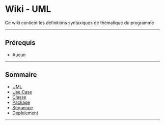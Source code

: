 # Wiki - UML

Ce wiki contient les définitions syntaxiques de thématique du programme
___

## Prérequis

* Aucun

___

## Sommaire

* [UML](https://github.com/POEC-20-05/UML/wiki/01)
* [Use Case](https://github.com/POEC-20-05/UML/wiki/02)
* [Classe](https://github.com/POEC-20-05/UML/wiki/03)
* [Package](https://github.com/POEC-20-05/UML/wiki/04)
* [Sequence](https://github.com/POEC-20-05/UML/wiki/05)
* [Deploiement](https://github.com/POEC-20-05/UML/wiki/06)
___
